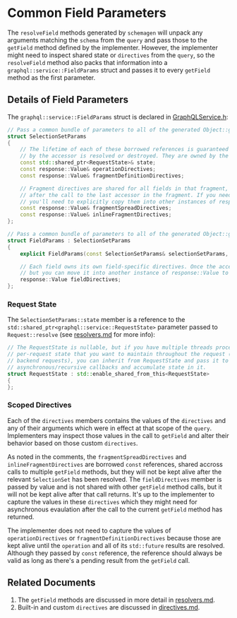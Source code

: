 # Common Field Parameters

The `resolveField` methods generated by `schemagen` will unpack any arguments
matching the `schema` from the `query` and pass those to the `getField` method
defined by the implementer. However, the implementer might need to inspect
shared state or `directives` from the `query`, so the `resolveField` method
also packs that information into a `graphql::service::FieldParams` struct and
passes it to every `getField` method as the first parameter.

## Details of Field Parameters

The `graphql::service::FieldParams` struct is declared in [GraphQLService.h](../include/graphqlservice/GraphQLService.h):
```cpp
// Pass a common bundle of parameters to all of the generated Object::getField accessors in a SelectionSet
struct SelectionSetParams
{
	// The lifetime of each of these borrowed references is guaranteed until the future returned
	// by the accessor is resolved or destroyed. They are owned by the OperationData shared pointer. 
	const std::shared_ptr<RequestState>& state;
	const response::Value& operationDirectives;
	const response::Value& fragmentDefinitionDirectives;

	// Fragment directives are shared for all fields in that fragment, but they aren't kept alive
	// after the call to the last accessor in the fragment. If you need to keep them alive longer,
	// you'll need to explicitly copy them into other instances of response::Value.
	const response::Value& fragmentSpreadDirectives;
	const response::Value& inlineFragmentDirectives;
};

// Pass a common bundle of parameters to all of the generated Object::getField accessors.
struct FieldParams : SelectionSetParams
{
	explicit FieldParams(const SelectionSetParams& selectionSetParams, response::Value&& directives);

	// Each field owns its own field-specific directives. Once the accessor returns it will be destroyed,
	// but you can move it into another instance of response::Value to keep it alive longer.
	response::Value fieldDirectives;
};
```

### Request State

The `SelectionSetParams::state` member is a reference to the
`std::shared_ptr<graphql::service::RequestState>` parameter passed to
`Request::resolve` (see [resolvers.md](./resolvers.md) for more info):
```cpp
// The RequestState is nullable, but if you have multiple threads processing requests and there's any
// per-request state that you want to maintain throughout the request (e.g. optimizing or batching
// backend requests), you can inherit from RequestState and pass it to Request::resolve to correlate the
// asynchronous/recursive callbacks and accumulate state in it.
struct RequestState : std::enable_shared_from_this<RequestState>
{
};
```

### Scoped Directives

Each of the `directives` members contains the values of the `directives` and
any of their arguments which were in effect at that scope of the `query`.
Implementers may inspect those values in the call to `getField` and alter their
behavior based on those custom `directives`.

As noted in the comments, the `fragmentSpreadDirectives` and
`inlineFragmentDirectives` are borrowed `const` references, shared accross
calls to multiple `getField` methods, but they will not be kept alive after
the relevant `SelectionSet` has been resolved. The `fieldDirectives` member is
passed by value and is not shared with other `getField` method calls, but it
will not be kept alive after that call returns. It's up to the implementer to
capture the values in these `directives` which they might need for asynchronous
evaulation after the call to the current `getField` method has returned.

The implementer does not need to capture the values of `operationDirectives`
or `fragmentDefinitionDirectives` because those are kept alive until the
`operation` and all of its `std::future` results are resolved. Although they
passed by `const` reference, the reference should always be valid as long as
there's a pending result from the `getField` call.

## Related Documents

1. The `getField` methods are discussed in more detail in [resolvers.md](./resolvers.md).
2. Built-in and custom `directives` are discussed in [directives.md](./directives.md).